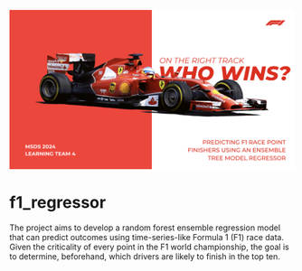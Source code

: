 !['JJ_Banner'](images/banner.png)

# f1_regressor
The project aims to develop a random forest ensemble regression model that can predict outcomes using time-series-like Formula 1 (F1) race data. Given the criticality of every point in the F1 world championship, the goal is to determine, beforehand, which drivers are likely to finish in the top ten.
